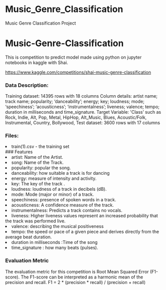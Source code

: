 # Music_Genre_Classification
Music Genre Classification Project

# Music-Genre-Classification
This is competition to predict model made using python on jupyter notebooks in kaggle with Shai.

https://www.kaggle.com/competitions/shai-music-genre-classification

### Data Description:
Training dataset: 14395 rows with 18 columns Column details: artist name; track name; popularity; ‘danceability’; energy; key; loudness; mode; ‘speechiness’; ‘acousticness’; ‘instrumentalness’; liveness; valence; tempo; duration in milliseconds and time_signature. Target Variable: 'Class’ such as Rock, Indie, Alt, Pop, Metal, HipHop, Alt_Music, Blues, Acoustic/Folk, Instrumental, Country, Bollywood, Test dataset: 3600 rows with 17 columns

### Files:
<li>train(1).csv - the training set</li>
### Features
<li>artist: Name of the Artist.</li>
<li>song: Name of the Track.</li>
<li>popularity: popular the song.</li>
<li>danceability: how suitable a track is for dancing</li>
<li>energy: measure of intensity and activity.</li>
<li>key: The key of the track .</li>
<li>loudness: loudness of a track in decibels (dB).</li>
<li>mode: Mode (major or minor) of a track.</li>
<li>speechiness: presence of spoken words in a track.</li>
<li>acousticness: A confidence measure of the track.</li>
<li>instrumentalness: Predicts a track contains no vocals.</li>
<li>liveness: Higher liveness values represent an increased probability that the track was performed live.</li>
<li>valence: describing the musical positiveness</li>
<li>tempo: the speed or pace of a given piece and derives directly from the average beat duration.</li>
<li>duration in milliseconds :Time of the song</li>
<li>time_signature : how many beats (pulses).</li>

### Evaluation Metric
The evaluation metric for this competition is Root Mean Squared Error (F1-score). The F1-score can be interpreted as a harmonic mean of the precision and recall. F1 = 2 * (precision * recall) / (precision + recall)
